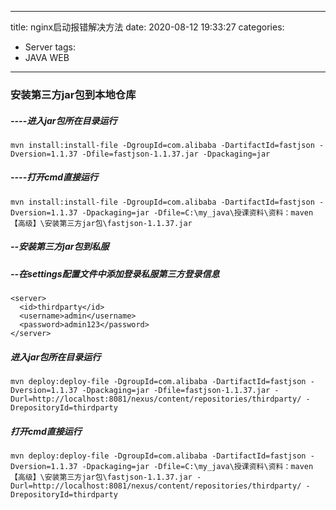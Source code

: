 
---

title: nginx启动报错解决方法
date: 2020-08-12 19:33:27
categories: 

- Server
tags:
- JAVA WEB

---
### 安装第三方jar包到本地仓库

##### ----进入jar包所在目录运行

```
mvn install:install-file -DgroupId=com.alibaba -DartifactId=fastjson -Dversion=1.1.37 -Dfile=fastjson-1.1.37.jar -Dpackaging=jar
```

##### ----打开cmd直接运行

```
mvn install:install-file -DgroupId=com.alibaba -DartifactId=fastjson -Dversion=1.1.37 -Dpackaging=jar -Dfile=C:\my_java\授课资料\资料：maven【高级】\安装第三方jar包\fastjson-1.1.37.jar
```


##### --安装第三方jar包到私服

##### --在settings配置文件中添加登录私服第三方登录信息

```
<server>
  <id>thirdparty</id>
  <username>admin</username>
  <password>admin123</password>
</server>
```

##### 进入jar包所在目录运行

```
mvn deploy:deploy-file -DgroupId=com.alibaba -DartifactId=fastjson -Dversion=1.1.37 -Dpackaging=jar -Dfile=fastjson-1.1.37.jar -Durl=http://localhost:8081/nexus/content/repositories/thirdparty/ -DrepositoryId=thirdparty
```

##### 打开cmd直接运行

```
mvn deploy:deploy-file -DgroupId=com.alibaba -DartifactId=fastjson -Dversion=1.1.37 -Dpackaging=jar -Dfile=C:\my_java\授课资料\资料：maven【高级】\安装第三方jar包\fastjson-1.1.37.jar -Durl=http://localhost:8081/nexus/content/repositories/thirdparty/ -DrepositoryId=thirdparty
```

